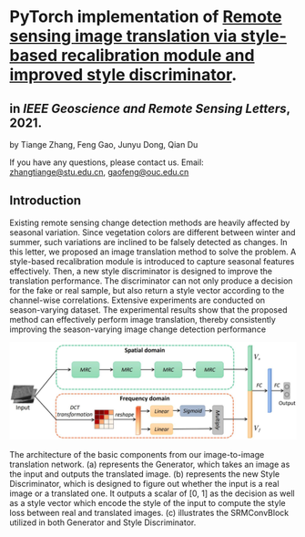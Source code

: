 # PyTorch implementation of  [**Remote sensing image translation via style-based recalibration module and improved style discriminator**](https://arxiv.org/pdf/2103.15502.pdf). 

## in *IEEE Geoscience and Remote Sensing Letters*, 2021.

by Tiange Zhang, Feng Gao, Junyu Dong, Qian Du


If you have any questions, please contact us. Email:  zhangtiange@stu.edu.cn, gaofeng@ouc.edu.cn



## Introduction

Existing remote sensing change detection methods are heavily affected by seasonal variation. Since vegetation colors are different between winter and summer, such variations are inclined to be falsely detected as changes. In this letter, we proposed an image translation method to solve the problem. A style-based recalibration module is introduced to capture seasonal features effectively. Then, a new style discriminator is designed to improve the translation performance. The discriminator can not only produce a decision for the fake or real sample, but also return a style vector according to the channel-wise correlations. Extensive experiments are conducted on season-varying dataset. The experimental results show that the proposed method can effectively perform image translation, thereby consistently improving the season-varying image change detection performance



![](https://raw.githubusercontent.com/summitgao/SAR_CD_DDNet/main/framework.jpg)

The architecture of the basic components from our image-to-image translation network. (a) represents the Generator, which takes an image as the input and outputs the translated image. (b) represents the new Style Discriminator, which is designed to figure out whether the input is a real image or a translated one. It outputs a scalar of [0, 1] as the decision as well as a style vector which encode the style of the input to compute the style loss between real and translated images. (c) illustrates the SRMConvBlock utilized in both Generator and Style Discriminator.




